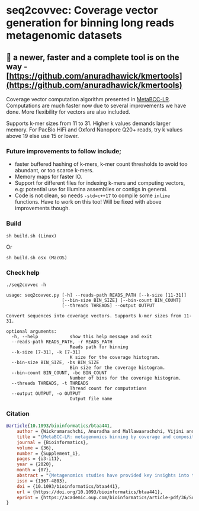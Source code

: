 # seq2covvec: Coverage vector generation for binning long reads metagenomic datasets

## 🛑 a newer, faster and a complete tool is on the way - [https://github.com/anuradhawick/kmertools](https://github.com/anuradhawick/kmertools)

Coverage vector computation algorithm presented in [MetaBCC-LR](https://doi.org/10.1093/bioinformatics/btaa441).
Computations are much faster now due to several improvements we have done. More flexibility for vectors are also included.

Supports k-mer sizes from 11 to 31. Higher k values demands larger memory. For PacBio HiFi and Oxford Nanopore Q20+ reads, try k values above 19 else use 15 or lower.

### Future improvements to follow include; 
* faster buffered hashing of k-mers, k-mer count thresholds to avoid too abundant, or too scarce k-mers. 
* Memory maps for faster IO.
* Support for different files for indexing k-mers and computing vectors, e.g: potential use for Illumina assemblies or contigs in general.
* Code is not clean, so needs `-std=c++17` to compile some `inline` functions. Have to work on this too! Will be fixed with above improvements though.



### Build

```
sh build.sh (Linux)
```
Or
```
sh build.sh osx (MacOS)
```

### Check help

```
./seq2covvec -h

usage: seq2covvec.py [-h] --reads-path READS_PATH [--k-size [11-31]]
                     [--bin-size BIN_SIZE] [--bin-count BIN_COUNT]
                     [--threads THREADS] --output OUTPUT

Convert sequences into coverage vectors. Supports k-mer sizes from 11-31.

optional arguments:
  -h, --help            show this help message and exit
  --reads-path READS_PATH, -r READS_PATH
                        Reads path for binning
  --k-size [7-31], -k [7-31]
                        K size for the coverage histogram.
  --bin-size BIN_SIZE, -bs BIN_SIZE
                        Bin size for the coverage histogram.
  --bin-count BIN_COUNT, -bc BIN_COUNT
                        Number of bins for the coverage histogram.
  --threads THREADS, -t THREADS
                        Thread count for computations
  --output OUTPUT, -o OUTPUT
                        Output file name
```

### Citation 

```bibtex
@article{10.1093/bioinformatics/btaa441,
    author = {Wickramarachchi, Anuradha and Mallawaarachchi, Vijini and Rajan, Vaibhav and Lin, Yu},
    title = "{MetaBCC-LR: metagenomics binning by coverage and composition for long reads}",
    journal = {Bioinformatics},
    volume = {36},
    number = {Supplement_1},
    pages = {i3-i11},
    year = {2020},
    month = {07},
    abstract = "{Metagenomics studies have provided key insights into the composition and structure of microbial communities found in different environments. Among the techniques used to analyse metagenomic data, binning is considered a crucial step to characterize the different species of micro-organisms present. The use of short-read data in most binning tools poses several limitations, such as insufficient species-specific signal, and the emergence of long-read sequencing technologies offers us opportunities to surmount them. However, most current metagenomic binning tools have been developed for short reads. The few tools that can process long reads either do not scale with increasing input size or require a database with reference genomes that are often unknown. In this article, we present MetaBCC-LR, a scalable reference-free binning method which clusters long reads directly based on their k-mer coverage histograms and oligonucleotide composition.We evaluate MetaBCC-LR on multiple simulated and real metagenomic long-read datasets with varying coverages and error rates. Our experiments demonstrate that MetaBCC-LR substantially outperforms state-of-the-art reference-free binning tools, achieving ∼13\\% improvement in F1-score and ∼30\\% improvement in ARI compared to the best previous tools. Moreover, we show that using MetaBCC-LR before long-read assembly helps to enhance the assembly quality while significantly reducing the assembly cost in terms of time and memory usage. The efficiency and accuracy of MetaBCC-LR pave the way for more effective long-read-based metagenomics analyses to support a wide range of applications.The source code is freely available at: https://github.com/anuradhawick/MetaBCC-LR.Supplementary data are available at Bioinformatics online.}",
    issn = {1367-4803},
    doi = {10.1093/bioinformatics/btaa441},
    url = {https://doi.org/10.1093/bioinformatics/btaa441},
    eprint = {https://academic.oup.com/bioinformatics/article-pdf/36/Supplement\_1/i3/33488763/btaa441.pdf},
}
```
